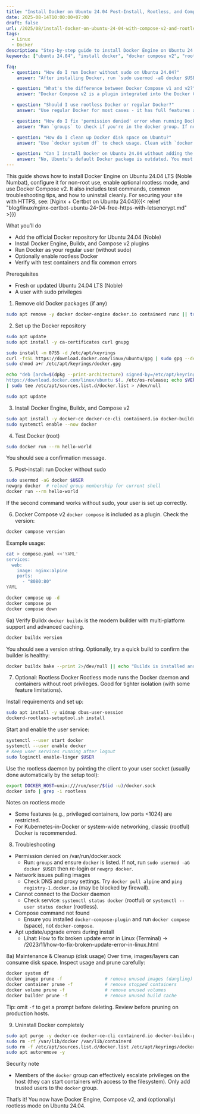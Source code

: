 ```yaml
---
title: "Install Docker on Ubuntu 24.04 Post-Install, Rootless, and Compose v2"
date: 2025-08-14T10:00:00+07:00
draft: false
url: /2025/08/install-docker-on-ubuntu-24-04-with-compose-v2-and-rootless.html
tags:
  - Linux
  - Docker
description: "Step-by-step guide to install Docker Engine on Ubuntu 24.04 (Noble), set up post-install permissions, enable rootless mode, and use Docker Compose v2. Includes testing, troubleshooting, and uninstall instructions."
keywords: ["ubuntu 24.04", "install docker", "docker compose v2", "rootless docker", "docker ubuntu", "docker installation", "noble"]

faq:
  - question: "How do I run Docker without sudo on Ubuntu 24.04?"
    answer: "After installing Docker, run `sudo usermod -aG docker $USER` to add your user to the docker group. Then run `newgrp docker` or log out and back in. Test with `docker run --rm hello-world` (without sudo)."

  - question: "What's the difference between Docker Compose v1 and v2?"
    answer: "Docker Compose v2 is a plugin integrated into the Docker CLI, using `docker compose` (space) instead of `docker-compose` (hyphen). It's faster, written in Go, and better integrated. v1 is deprecated and should be replaced."

  - question: "Should I use rootless Docker or regular Docker?"
    answer: "Use regular Docker for most cases - it has full features and better performance. Use rootless Docker only if you need extra security isolation, but note that some features (privileged containers, ports <1024) won't work in rootless mode."

  - question: "How do I fix 'permission denied' error when running Docker?"
    answer: "Run `groups` to check if you're in the docker group. If not, run `sudo usermod -aG docker $USER`, then either log out/in or run `newgrp docker`. If the issue persists, check `systemctl status docker` to ensure the daemon is running."

  - question: "How do I clean up Docker disk space on Ubuntu?"
    answer: "Use `docker system df` to check usage. Clean with `docker image prune -f` (unused images), `docker container prune -f` (stopped containers), `docker volume prune -f` (unused volumes), and `docker builder prune -f` (build cache). Remove `-f` for confirmation prompts."

  - question: "Can I install Docker on Ubuntu 24.04 without adding the repository?"
    answer: "No, Ubuntu's default Docker package is outdated. You must add Docker's official repository to get Docker Engine with Compose v2, Buildx, and the latest features. The guide shows the safe way to add the official repository."
---
```


This guide shows how to install Docker Engine on Ubuntu 24.04 LTS (Noble Numbat), configure it for non-root use, enable optional rootless mode, and use Docker Compose v2. It also includes test commands, common troubleshooting tips, and how to uninstall cleanly. For securing your site with HTTPS, see: [Nginx + Certbot on Ubuntu 24.04]({{< relref "blog/linux/nginx-certbot-ubuntu-24-04-free-https-with-letsencrypt.md" >}})

What you’ll do
- Add the official Docker repository for Ubuntu 24.04 (Noble)
- Install Docker Engine, Buildx, and Compose v2 plugins
- Run Docker as your regular user (without sudo)
- Optionally enable rootless Docker
- Verify with test containers and fix common errors

Prerequisites
- Fresh or updated Ubuntu 24.04 LTS (Noble)
- A user with sudo privileges

1) Remove old Docker packages (if any)
```bash
sudo apt remove -y docker docker-engine docker.io containerd runc || true
```

2) Set up the Docker repository
```bash
sudo apt update
sudo apt install -y ca-certificates curl gnupg

sudo install -m 0755 -d /etc/apt/keyrings
curl -fsSL https://download.docker.com/linux/ubuntu/gpg | sudo gpg --dearmor -o /etc/apt/keyrings/docker.gpg
sudo chmod a+r /etc/apt/keyrings/docker.gpg

echo "deb [arch=$(dpkg --print-architecture) signed-by=/etc/apt/keyrings/docker.gpg] \
https://download.docker.com/linux/ubuntu $(. /etc/os-release; echo $VERSION_CODENAME) stable" \
| sudo tee /etc/apt/sources.list.d/docker.list > /dev/null

sudo apt update
```

3) Install Docker Engine, Buildx, and Compose v2
```bash
sudo apt install -y docker-ce docker-ce-cli containerd.io docker-buildx-plugin docker-compose-plugin
sudo systemctl enable --now docker
```

4) Test Docker (root)
```bash
sudo docker run --rm hello-world
```
You should see a confirmation message.

5) Post-install: run Docker without sudo
```bash
sudo usermod -aG docker $USER
newgrp docker  # reload group membership for current shell
docker run --rm hello-world
```
If the second command works without sudo, your user is set up correctly.

6) Docker Compose v2
`docker compose` is included as a plugin. Check the version:
```bash
docker compose version
```
Example usage:
```bash
cat > compose.yaml <<'YAML'
services:
  web:
    image: nginx:alpine
    ports:
      - "8080:80"
YAML

docker compose up -d
docker compose ps
docker compose down
```

6a) Verify Buildx
`docker buildx` is the modern builder with multi-platform support and advanced caching.
```bash
docker buildx version
```
You should see a version string. Optionally, try a quick build to confirm the builder is healthy:
```bash
docker buildx bake --print 2>/dev/null || echo "Buildx is installed and ready."
```

7) Optional: Rootless Docker
Rootless mode runs the Docker daemon and containers without root privileges. Good for tighter isolation (with some feature limitations).

Install requirements and set up:
```bash
sudo apt install -y uidmap dbus-user-session
dockerd-rootless-setuptool.sh install
```

Start and enable the user service:
```bash
systemctl --user start docker
systemctl --user enable docker
# Keep user services running after logout
sudo loginctl enable-linger $USER
```

Use the rootless daemon by pointing the client to your user socket (usually done automatically by the setup tool):
```bash
export DOCKER_HOST=unix:///run/user/$(id -u)/docker.sock
docker info | grep -i rootless
```

Notes on rootless mode
- Some features (e.g., privileged containers, low ports <1024) are restricted.
- For Kubernetes-in-Docker or system-wide networking, classic (rootful) Docker is recommended.

8) Troubleshooting
- Permission denied on /var/run/docker.sock
  - Run: `groups` and ensure `docker` is listed. If not, run `sudo usermod -aG docker $USER` then re-login or `newgrp docker`.
- Network issues pulling images
  - Check DNS and proxy settings. Try `docker pull alpine` and `ping registry-1.docker.io` (may be blocked by firewall).
- Cannot connect to the Docker daemon
  - Check service: `systemctl status docker` (rootful) or `systemctl --user status docker` (rootless).
- Compose command not found
  - Ensure you installed `docker-compose-plugin` and run `docker compose` (space), not `docker-compose`.
- Apt update/upgrade errors during install
  - Lihat: How to fix broken update error in Linux (Terminal) → /2023/11/how-to-fix-broken-update-error-in-linux.html

8a) Maintenance & Cleanup (disk usage)
Over time, images/layers can consume disk space. Inspect usage and prune carefully:
```bash
docker system df
docker image prune -f                # remove unused images (dangling)
docker container prune -f            # remove stopped containers
docker volume prune -f               # remove unused volumes
docker builder prune -f              # remove unused build cache
```
Tip: omit `-f` to get a prompt before deleting. Review before pruning on production hosts.

9) Uninstall Docker completely
```bash
sudo apt purge -y docker-ce docker-ce-cli containerd.io docker-buildx-plugin docker-compose-plugin docker-ce-rootless-extras
sudo rm -rf /var/lib/docker /var/lib/containerd
sudo rm -f /etc/apt/sources.list.d/docker.list /etc/apt/keyrings/docker.gpg
sudo apt autoremove -y
```

Security note
- Members of the `docker` group can effectively escalate privileges on the host (they can start containers with access to the filesystem). Only add trusted users to the `docker` group.

That’s it! You now have Docker Engine, Compose v2, and (optionally) rootless mode on Ubuntu 24.04.
